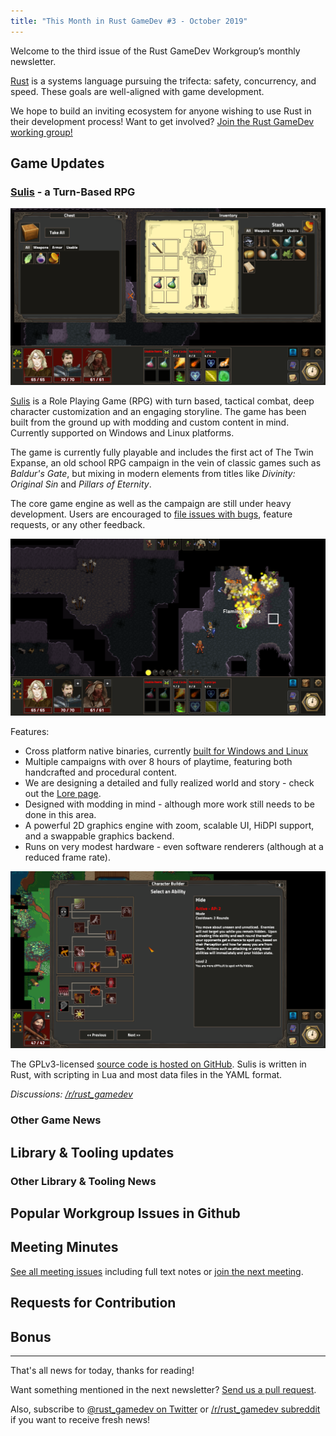 ```yaml
---
title: "This Month in Rust GameDev #3 - October 2019"
---
```


<!-- Check the post with markdownlint-->

Welcome to the third issue of the Rust GameDev Workgroup’s
monthly newsletter.

[Rust] is a systems language pursuing the trifecta:
safety, concurrency, and speed.
These goals are well-aligned with game development.

We hope to build an inviting ecosystem for anyone wishing
to use Rust in their development process!
Want to get involved? [Join the Rust GameDev working group!][join]

[Rust]: https://rust-lang.org
[join]: https://github.com/rust-gamedev/wg#join-the-fun

<!--
Ideal section structure is:

```
### [Title]

![image/GIF description](image link)

A paragraph or two with a summary and [useful links].

_Discussions:
[/r/rust](https://reddit.com/r/rust/todo),
[twitter](https://twitter.com/todo/status/123456)_

[Title]: https://first.link
[useful links]: https://other.link
```

Discussion links are added only if they contain
some actual interesting discussions.

If needed, a section can be split into subsections with a "------" delimiter.
-->

## Game Updates

### [Sulis][sulis] - a Turn-Based RPG

![chest and inventory with items](/assets/newsletter-003/sulis-inventory.png)

[Sulis][sulis] is a Role Playing Game (RPG) with turn based, tactical combat,
deep character customization and an engaging storyline.
The game has been built from the ground up with modding
and custom content in mind.
Currently supported on Windows and Linux platforms.

The game is currently fully playable
and includes the first act of The Twin Expanse,
an old school RPG campaign in the vein of classic games
such as _Baldur's Gate_,
but mixing in modern elements from titles like
_Divinity: Original Sin_ and _Pillars of Eternity_.

The core game engine as well as the campaign
are still under heavy development.
Users are encouraged to [file issues with bugs][sulis-issues],
feature requests, or any other feedback.

![flaming fingers spell demonstration](/assets/newsletter-003/sulis-battle.png)

Features:

- Cross platform native binaries, currently [built for Windows and Linux][sulis-releases]
- Multiple campaigns with over 8 hours of playtime,
  featuring both handcrafted and procedural content.
- We are designing a detailed and fully realized world and story - check out
  the [Lore page][sulis-lore].
- Designed with modding in mind - although more work still needs
  to be done in this area.
- A powerful 2D graphics engine with zoom, scalable UI, HiDPI support,
  and a swappable graphics backend.
- Runs on very modest hardware - even software renderers
  (although at a reduced frame rate).

![ability tree gui](/assets/newsletter-003/sulis-abilities-tree.png)

The GPLv3-licensed [source code is hosted on GitHub][sulis-src].
Sulis is written in Rust, with scripting in Lua and most data files in the YAML format.

_Discussions:
[/r/rust_gamedev](https://www.reddit.com/r/rust_gamedev/comments/din01e/sulis_a_turnbased_rpg_written_in_rust_by_ugrokmoo)_

[sulis]: https://sulisgame.com
[sulis-issues]: https://github.com/Grokmoo/sulis/issues
[sulis-releases]: https://github.com/Grokmoo/sulis/releases
[sulis-lore]: https://sulisgame.com/lore
[sulis-src]: https://github.com/Grokmoo/sulis

### Other Game News

<!--
Special section for other news (up to 15) in a one-liner format:
- Main link,
- short summary,
- optional discussion links (in square brackets),
- optional small image.
-->

## Library & Tooling updates

### Other Library & Tooling News

<!-- See the comment in the `Other Game News` section. -->

## Popular Workgroup Issues in Github

<!-- Up to 10 links to interesting issues -->

## Meeting Minutes

<!-- Up to 10 most important notes + a link to the full details -->

[See all meeting issues][label_meeting] including full text notes
or [join the next meeting][join].

[label_meeting]: https://github.com/rust-gamedev/wg/issues?q=label%3Ameeting

## Requests for Contribution

<!-- Links to "good first issue"-labels or direct links to specific tasks -->

## Bonus

<!-- Bonus section to make the newsletter more interesting
and highlight events from the past. -->

------

That's all news for today, thanks for reading!

Want something mentioned in the next newsletter?
[Send us a pull request][pr].

Also, subscribe to [@rust_gamedev on Twitter][@rust_gamedev]
or [/r/rust_gamedev subreddit][/r/rust_gamedev] if you want to receive fresh news!

<!--
TODO: Add real links and un-comment once this post is published
**Discussions of this post**:
[/r/rust](TODO),
[twitter](TODO).
-->

[/r/rust_gamedev]: https://reddit.com/r/rust_gamedev
[@rust_gamedev]: https://twitter.com/rust_gamedev
[pr]: https://github.com/rust-gamedev/rust-gamedev.github.io

